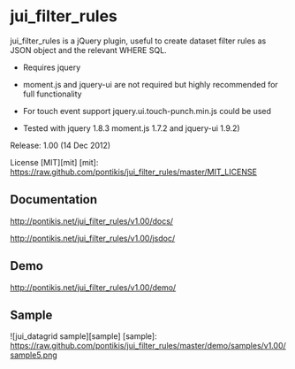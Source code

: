 jui_filter_rules
================

jui_filter_rules is a jQuery plugin, useful to create dataset filter rules as JSON object and the relevant WHERE SQL.

* Requires jquery
* moment.js and jquery-ui are not required but highly recommended for full functionality
* For touch event support jquery.ui.touch-punch.min.js could be used

* Tested with jquery 1.8.3 moment.js 1.7.2 and jquery-ui 1.9.2)

Release: 1.00 (14 Dec 2012)

License [MIT][mit]
[mit]: https://raw.github.com/pontikis/jui_filter_rules/master/MIT_LICENSE


Documentation
-------------

http://pontikis.net/jui_filter_rules/v1.00/docs/

http://pontikis.net/jui_filter_rules/v1.00/jsdoc/

Demo
----

http://pontikis.net/jui_filter_rules/v1.00/demo/

Sample
------

![jui_datagrid sample][sample]
[sample]: https://raw.github.com/pontikis/jui_filter_rules/master/demo/samples/v1.00/sample5.png
